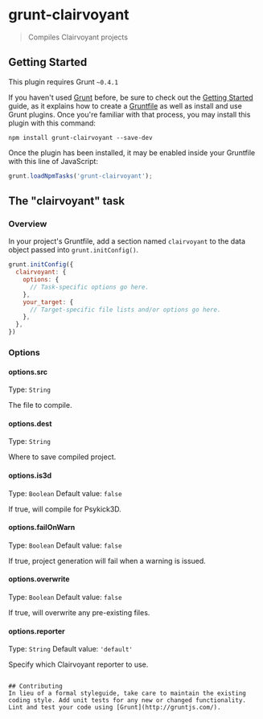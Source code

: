 # grunt-clairvoyant

> Compiles Clairvoyant projects

## Getting Started
This plugin requires Grunt `~0.4.1`

If you haven't used [Grunt](http://gruntjs.com/) before, be sure to check out the [Getting Started](http://gruntjs.com/getting-started) guide, as it explains how to create a [Gruntfile](http://gruntjs.com/sample-gruntfile) as well as install and use Grunt plugins. Once you're familiar with that process, you may install this plugin with this command:

```shell
npm install grunt-clairvoyant --save-dev
```

Once the plugin has been installed, it may be enabled inside your Gruntfile with this line of JavaScript:

```js
grunt.loadNpmTasks('grunt-clairvoyant');
```

## The "clairvoyant" task

### Overview
In your project's Gruntfile, add a section named `clairvoyant` to the data object passed into `grunt.initConfig()`.

```js
grunt.initConfig({
  clairvoyant: {
    options: {
      // Task-specific options go here.
    },
    your_target: {
      // Target-specific file lists and/or options go here.
    },
  },
})
```

### Options

#### options.src
Type: `String`

The file to compile.

#### options.dest
Type: `String`

Where to save compiled project.

#### options.is3d
Type: `Boolean`
Default value: `false`

If true, will compile for Psykick3D.

#### options.failOnWarn
Type: `Boolean`
Default value: `false`

If true, project generation will fail when a warning is issued.

#### options.overwrite
Type: `Boolean`
Default value: `false`

If true, will overwrite any pre-existing files.

#### options.reporter
Type: `String`
Default value: `'default'`

Specify which Clairvoyant reporter to use.
```

## Contributing
In lieu of a formal styleguide, take care to maintain the existing coding style. Add unit tests for any new or changed functionality. Lint and test your code using [Grunt](http://gruntjs.com/).
